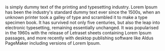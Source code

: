 is simply dummy text of the printing and typesetting industry. Lorem Ipsum 
has been the industry's standard dummy text ever since the 1500s, when an unknown 
printer took a galley of type and scrambled it to make a type specimen book. It has 
survived not only five centuries, but also the leap into electronic typesetting, 
remaining essentially unchanged. It was popularised in the 1960s with the release of 
Letraset sheets containing Lorem Ipsum passages, and more recently with desktop publishing 
software like Aldus PageMaker including versions of Lorem Ipsum.